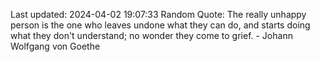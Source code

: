 Last updated: 2024-04-02 19:07:33
Random Quote: The really unhappy person is the one who leaves undone what they can do, and starts doing what they don't understand; no wonder they come to grief. - Johann Wolfgang von Goethe